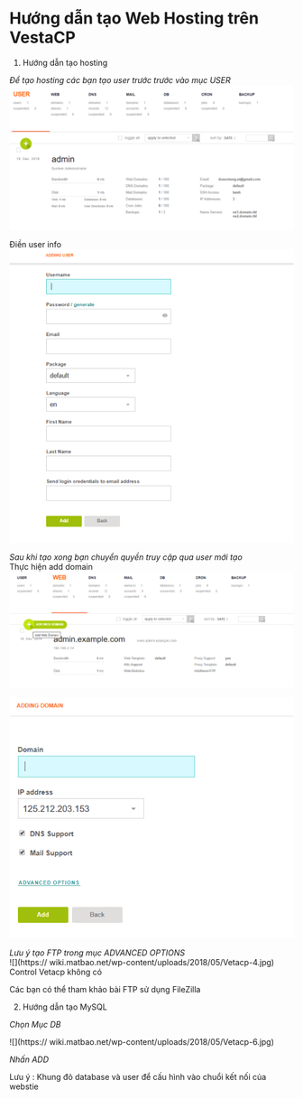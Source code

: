 
# Hướng dẫn tạo Web Hosting trên VestaCP

1. Hướng dẫn tạo hosting

_Để tạo hosting các bạn tạo user trước trước vào mục USER_  
![](https://github.com/octvitasut/fWS/blob/master/common/images/add_user.PNG)

Điền user info
![](https://github.com/octvitasut/fWS/blob/master/common/images/user_info.PNG)

_Sau khi tạo xong bạn chuyển quyền truy cập qua user mới tạo_  
Thực hiện add domain
![](https://github.com/octvitasut/fWS/blob/master/common/images/add_domain.PNG)

![](https://github.com/octvitasut/fWS/blob/master/common/images/domain_info.PNG)

_Lưu ý tạo FTP trong mục ADVANCED OPTIONS_  
![](https:// wiki.matbao.net/wp-content/uploads/2018/05/Vetacp-4.jpg)  
Control Vetacp không có

Các bạn có thể tham khảo bài FTP sử dụng FileZilla

2. Hướng dẫn tạo MySQL

_Chọn Mục DB_

![](https:// wiki.matbao.net/wp-content/uploads/2018/05/Vetacp-6.jpg)

_Nhấn ADD_

Lưu ý : Khung đỏ database và user để cấu hình vào chuổi kết nối của webstie